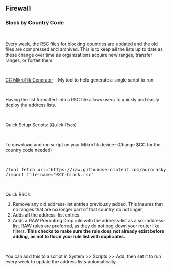 ## Firewall

### Block by Country Code

<br>

Every week, the RSC files for blocking countries are updated and the old files are compressed and archived. This is to keep all the lists up to date as these change over time as organizations acquire new ranges, transfer ranges, or forfeit them.

<br>

 [CC MikroTik Generator](https://tools.aurorasky.me/github/mikrotik/ccgen.php) - My tool to help generate a single script to run.


<br>

Having the list formatted into a RSC file allows users to quickly and easily deploy the address lists.

<br>

Quick Setup Scripts: (Quick-Rscs)

<br>

To download and run script on your MikroTik device: (Change $CC for the country code needed)

<br>

<pre>/tool fetch url="https://raw.githubusercontent.com/auroraskylabs/mikrotik-utils/refs/heads/main/firewall/blockbycountry/quick-rscs/$CC-block.rsc" mode=https 
/import file-name="$CC-block.rsc"
</pre>

<br>

Quick RSCs:

1. Remove any old address-list entries previously added. This insures that no ranges that are no longer part of that country do not linger,
2. Adds all the address-list entries.
3. Adds a RAW Prerouting Drop rule with the address-list as a src-address-list. RAW rules are preferred, as they do not bog down your router like filters. **This checks to make sure the rule does not already exist before adding, as not to flood your rule list with duplicates.**

<!-- -->

<br>

You can add this to a script in System >> Scripts >> Add, then set it to run every week to update the address lists automatically.
